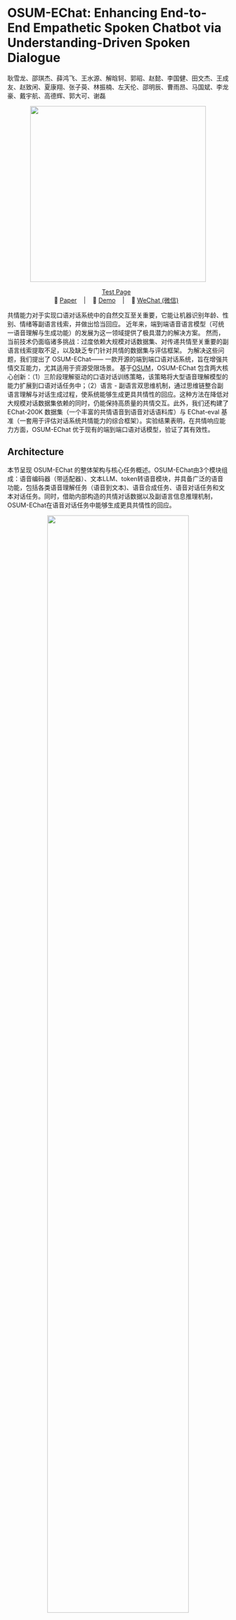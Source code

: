 
<p align="center">
   <h1>OSUM-EChat: Enhancing End-to-End Empathetic Spoken Chatbot via Understanding-Driven Spoken Dialogue</h1>
<p>

耿雪龙、邵琪杰、薛鸿飞、王水源、解晗轲、郭昭、赵懿、李国健、田文杰、王成友、赵致闲、夏康翔、张子萸、林振楠、左天伦、邵明辰、曹雨昂、马国斌、李龙豪、戴宇航、高德辉、郭大可、谢磊

<p align="center">
    <img src="../images/osum-echat/SUM.png" width="400"/>
<p>

<p align="center">
 <a href="https://www.osum-echat.npu-aslp.org/"> Test Page</a> </a>&nbsp
<br>
📑 <a href="https://www.arxiv.org/abs/2508.09600">Paper</a> &nbsp&nbsp | &nbsp&nbsp 📑 <a href="https://aslp-lab.github.io/osum-echat.github.io/">Demo</a> &nbsp&nbsp | &nbsp&nbsp 💬 <a href="raw/fig/wechat.png">WeChat (微信)</a>&nbsp&nbsp 
</p>

共情能力对于实现口语对话系统中的自然交互至关重要，它能让机器识别年龄、性别、情绪等副语言线索，并做出恰当回应。
近年来，端到端语音语言模型（可统一语音理解与生成功能）的发展为这一领域提供了极具潜力的解决方案。
然而，当前技术仍面临诸多挑战：过度依赖大规模对话数据集、对传递共情至关重要的副语言线索提取不足，以及缺乏专门针对共情的数据集与评估框架。
为解决这些问题，我们提出了 OSUM-EChat—— 一款开源的端到端口语对话系统，旨在增强共情交互能力，尤其适用于资源受限场景。
基于[OSUM](https://github.com/ASLP-lab/OSUM/tree/main/OSUM)，OSUM-EChat 包含两大核心创新：（1）三阶段理解驱动的口语对话训练策略，该策略将大型语音理解模型的能力扩展到口语对话任务中；（2）语言 - 副语言双思维机制，通过思维链整合副语言理解与对话生成过程，使系统能够生成更具共情性的回应。这种方法在降低对大规模对话数据集依赖的同时，仍能保持高质量的共情交互。此外，我们还构建了 EChat-200K 数据集（一个丰富的共情语音到语音对话语料库）与 EChat-eval 基准（一套用于评估对话系统共情能力的综合框架）。实验结果表明，在共情响应能力方面，OSUM-EChat 优于现有的端到端口语对话模型，验证了其有效性。

## Architecture

本节呈现 OSUM-EChat 的整体架构与核心任务概述。OSUM-EChat由3个模块组成：语音编码器（带适配器）、文本LLM、token转语音模块，并具备广泛的语音功能，包括各类语音理解任务（语音到文本)、语音合成任务、语音对话任务和文本对话任务。同时，借助内部构造的共情对话数据以及副语言信息推理机制，OSUM-EChat在语音对话任务中能够生成更具共情性的回应。


<p align="center">
    <img src="../images/osum-echat/system.png" width="80%"/>
<p>


## 训练策略
为使 OSUM-EChat 在资源受限的环境中实现共情对话，研究提出了一种名为 “理解驱动的口语对话” 的三阶段训练策略，包括理解、生成和共情三个阶段。在共情阶段，通过语言-副语言双重思维机制明确分离副语言信息和语义信息，以帮助生成更具共情的回应。

阶段 1：理解
此阶段的目标是让 LLM 理解语音中的语言和副语言信息。采用 OSUM 的 “ASR+P” 策略（其中 P 代表副语言标签，如情绪、性别、年龄和声音事件），联合训练多个 “ASR+P” 任务，仅编码器和适配器可训练。

阶段 2：生成
本阶段旨在使基于 OSUM 的理解模型具备语音生成能力，采用文本转语音（TTS）生成和语音转语音（S2S）对话两步训练过程，同时添加文本到文本（T2T）数据以保持模型的智能。

阶段 3：共情
在这个阶段，将来自语音理解的语言和副语言信息整合到对话生成过程中，显著提高模型生成上下文连贯且具有共情的回应的能力。通过语言-副语言双重思维机制，在模型生成文本和语音回应之前引入专门的思维链（CoT）过程，使模型先识别用户语音中的语言信息，再推断副语言细节，最后整合这些见解生成合适的文本和语音回应。

在思维链（CoT）的设计上，研究尝试了两种不同类型的文本形式，分别是基于标签的CoT和基于自然语言的CoT，以探究不同方式对模型共情理解与回应生成的影响。

基于标签的CoT：这种形式采用固定的模板结构进行生成。具体而言，模型会先输出自动语音识别（ASR）得到的转录文本，以此作为对用户输入的语义信息的提取；随后，会依次输出年龄、性别、语音事件、情感等预先定义好的副语言信息标签。其显著优势在于，CoT阶段生成的内容具有相对固定的格式，且长度较短，整体过程易于控制，能够高效地完成对核心副语言线索的提取与整合。不过，这种方式也存在一定局限，由于受限于预设标签的数量和范围，它无法充分表达那些未被标签涵盖的、更丰富细腻的副语言状态，例如语音中的语气强弱变化、情绪的微妙转折等。

基于自然语言的CoT：此形式摒弃了固定的标签模板，转而采用自然流畅的语言描述来完成思维链过程。模型会以连贯的文本段落，先对用户输入语音中的语义内容进行阐释（而非单纯转录），再详细描述其中蕴含的副语言信息，包括但不限于年龄特征的具体体现、性别相关的语音特质、各类语音事件的发生场景与特征，以及情感的细腻层次和变化趋势等。这种方式的优势在于能够突破标签的限制，更灵活、全面地捕捉和表达复杂的副语言状态，为后续生成更具共情性的回应提供更丰富的依据；但相对而言，其生成内容的长度和结构较难控制，可能会增加模型的计算负担，且对模型的语言组织能力提出了更高要求。


## 推理结果
EChat-eval 基准测试的自动评估结果。其中，“U-Driven” 指的是理解驱动的口语对话训练策略，“Dual Think” 指的是语言 - 副语言双重思维机制。
<p align="center">
    <img src="../images/osum-echat/table1.png" width=65%"/>
<p>



EChat-eval 基准测试中代表性模型的人工评估结果。† 字节跳动的商用系统，仅由单一固定说话人提供回复。
<p align="center">
    <img src="../images/osum-echat/table3.png" width="65%"/>
<p>


VoiceBench 基准测试的性能表现。
<p align="center">
    <img src="../images/osum-echat/table2.png" width="100%"/>
<p>

多个公开数据集上语音理解任务的表现，涵盖了多种不同的语音理解任务。
<p align="center">
    <img src="../images/osum-echat/table4.png" width="80%"/>
<p>


## 如何使用OSUM-EChat的代码框架来训练和推理

### 准备环境

在开始之前请保证你的python环境已经准备好, 如下是一个建议的操作流程。我们假设你的电脑上已经安装了conda软件。如果未安装，请参考：[linux一键安装Miniconda](https://blog.csdn.net/qq_41636123/article/details/130266232) 。 我们非常建议你在linux系统的电脑上运行我们的代码。

```shell
# 新创建一个conda环境
conda create -n OSUM-EChat python=3.10
# 激活新创建的环境
conda activate OSUM-EChat
# 下载我们的代码并安装需要的python包
git clone https://github.com/ASLP-lab/OSUM.git
cd OSUM/OSUM-EChat
# 如果你在gpu训练，请先删除 requirements.txt 中torch_npu的条目，如果是npu上，则无需操作。
pip install -r requirements.txt -i https://pypi.tuna.tsinghua.edu.cn/simple
```

### 认识数据类型
本项目在基于wenet原有的raw、shard类型的基础上，设计了combine类型，本项目对三种类型均支持。

#### **raw类型**：
采用jsonl文件形式保存数据，每行一个json对象，包含如下字段：
```
{
"key": "1023390_bed51684_10", 
"txt": "你好呀姐妹，想加入专家服务系统呢，说明你很重视这个问题呀。有专业人士帮你解答，一定更安心吧？别担心，这类系统通常会有详细流程，慢慢来，一定能顺利加入的～", 
"wav": "./common_utils/fake_data/raw/wav/random.wav", 
"extra": {"age": "<ADULT>", "gender": "<FEMALE>", "think_str": "语音里能听出是一位成年女性在寻求加入孙建发专家服务系统的指引，语气中带着对专业帮助的期待；成年人在面对复杂问题时，常希望获得更权威、系统性的支持，尤其是在涉及健康或专业建议时，会更倾向于寻求专家指导。", "question": "解惑答疑请加入孙建发专家服务系统", "speech_token": [2164, 2935, 1504, 1504, 1504, 1504, 1504, 1504, 1504, 1446, 3, 1406, 1406, 1406, 1406, 3649, 3649, 1038, 15, 2162, 40, 368, 3741, 3250, 3250, 1470, 3438, 2515, 1264, 489, 2293, 351, 20, 3250, 1446, 1446, 3337, 1083, 1516, 3492, 4082, 4056, 2515, 2764, 669, 515, 109, 2646, 1865, 1117, 1117, 3011, 1406, 1406, 3649, 3649, 1038, 3636, 646, 2105, 1342, 1256, 2876, 148, 329, 2260, 1193, 890, 34, 692, 540, 73, 73, 1377, 45, 347, 50, 890, 1494, 329, 477, 3274, 1193, 661, 463, 463, 3458, 2548, 2032, 540, 962, 2844, 1854, 754, 271, 3600, 3305, 2148, 58, 2876, 1688, 3340, 1600, 1735, 3929, 186, 1446, 2571, 2664, 3062, 347, 3265, 1785, 2429, 2187, 2621, 3240, 1223, 2621, 1660, 130, 2004, 2287, 855, 3710, 1796, 60, 3768, 2472, 568, 84, 2037, 2907, 41, 569, 6, 51, 28, 130, 460, 106, 1609, 758, 2000, 3593, 3347, 3600, 2172, 40, 368, 368, 1698, 3274, 8, 1879, 31, 31, 1446, 1446, 1117, 3898, 1406, 1406, 1406, 477, 380, 501, 1317, 2569, 1705, 2058, 347, 2907, 1478, 570, 858, 1346, 1037, 6, 6, 1949, 2187, 3940, 3062, 41, 1618, 28, 2058, 2110, 266, 193, 3153, 773, 1755, 2554, 1516, 2105, 271, 1291, 3366, 3600, 1688, 1385, 2858, 2858, 1404, 1218, 1734, 1446, 1117, 26, 1736, 1289, 40, 368, 1716, 2385, 701, 2187, 1018, 4016, 101, 532, 2306, 1570, 272, 2858, 303, 3240, 646, 2844, 193, 2583, 3265, 880, 2714, 1193, 8, 272, 3305, 31, 1446, 1446, 1446, 1446, 1504, 1504, 1504, 1504, 1446, 1446, 1446, 1504, 1504, 1504, 1504, 1446, 1446, 1446, 1446, 1446, 3898, 3898, 3898, 53, 3684, 1122, 2472, 69, 1353, 2999, 2610, 1073, 570, 858, 624, 2105, 4082, 2583, 131, 1494, 1241, 966, 1446, 1504, 3682, 1615, 28, 1098, 1342, 1883, 980, 59, 624, 2105, 754, 59, 3600, 3573, 234, 2148, 802, 58, 947, 7, 3147, 2666, 234, 24, 2548, 1147, 569, 580, 20, 8, 87, 303, 768, 4006, 3437, 2841, 69, 2285, 3612, 646, 3025, 2253, 396, 8, 1879, 2208, 646, 193, 1346, 942, 38, 246, 3612, 540, 2247, 3649, 1185, 1256, 432, 1954, 1883, 1416, 966, 1504, 3898, 3898, 53, 53, 1293, 209, 3193, 740, 740, 1416, 3347, 2113, 1404, 855, 386, 744, 48, 20, 511, 109, 2209, 186, 2597, 1406, 1406, 1406, 3649, 477, 380, 70, 1289, 368, 754, 2582, 1346, 1346, 386, 1755, 532, 2306, 1755, 2664, 41, 1615, 2243, 1155, 2004, 103, 1317, 1264, 3082, 329, 1342, 1385, 1100, 1941, 1896, 760, 1377, 2306, 3600, 3710, 1256, 3582, 1564, 1446, 1446, 1446, 1446, 1446, 1446, 1446], "a_wav_path": "/home/A02_tmpdata3/osum_s2s/gender/s2s_handle_part1/data_s2s.list_wavs/1023390_bed51684_2.wav"},
"task": "<S2TCHAT> <TEXT2TOKEN> <THINK>"
}
```
具体示例可参见：
```
./common_utils/fake_data/raw/data.list
```

#### **shard类型**：
采用tar包保存数据，将若干条目的数据保存在一个tar包中，方便模型加载时一次性读取，提高读取效率。

具体示例可参见：
```
./common_utils/fake_data/shard/shards_list.txt
```

shard类型数据基于raw类型的数据得到，转换脚本为：
```
python ./common_utils/fake_data/shard/do_make_shard_from_raw.py 
```

#### **combine类型**：
shard类型便于读取，却对附加信息的修改异常困难，为此，我们设计了combine类型数据。combine类型数据是shard类型数据和raw数据类型的结合，
由tar包存储wav文件，而其他信息则存储在json文件中。

具体示例详见：
```
./common_utils/fake_data/combine/combines_list.txt # 存储每个tar包对应jsonl信息文件的路径
./common_utils/fake_data/combine/combines_tar_root.txt # 存储tar包目录
# 该类型数据的 tar 包需存储在同一目录下，即tar-dir-path与tar-file-name拼接后需能得到 tar 包的完整路径。
# 该类型数据和shard类型数据共享一个“类型标志”，即设置“shard"类型可以任意采用shard数据和combine类型数据，为区分而这，该类型数据的结果文件仅可以命名为 combines_list.txt 和 combines_tar_root.txt。
```

该类型数据需要由shard类型数据转换而来，转换脚本为：
```
python ./common_utils/fake_data/combine/do_make_combine_from_shard.py 
```

#### 数据测试
本项目提供了关于三种数据类型直接构造dataloader并读取数据的测试脚本。
测试脚本为：
```
python do_test_dataloader.py
```


### 推理
本项目提供了三种离线推理方式(已开源)和在线实时对话推理方式（即将开源).
#### 首先下载模型的checkpoint文件
```python
# Download the .pt file from Hugging Face
from huggingface_hub import hf_hub_download
# 对于自然语言think的模型
pt_file_path = hf_hub_download(repo_id="ASLP-lab/OSUM-EChat", filename="language_think_final.pt")  
# 对于基于tag think的模型
pt_file_path2 = hf_hub_download(repo_id="ASLP-lab/OSUM-EChat", filename="tag_think_final.pt")  
# token2wav模型参数，需要对其进行解压
pt_file_path3 = hf_hub_download(repo_id="ASLP-lab/OSUM-EChat", filename="CosyVoice-300M-25Hz.tar")  
# 解压token2wav模型参数，使用shell脚本的形式
import os
os.system(f"tar -xvf {pt_file_path3}")  
```

#### 基于gradio的离线推理
执行之前，先在./infer_gradio.py中设置模型参数路径
```python
CHECKPOINT_PATH_A="**/language_think_final.pt"
CHECKPOINT_PATH_B="**/tag_think_final.pt"
cosyvoice_model_path = "**/CosyVoice-300M-25Hz"
```
该脚本模型同时加载了language_think和tag_think模型，并加载了token2wav模型参数。总占现存约19G，若讲CHECKPOINT_PATH_B设置为None，则只加载language_think模型。
脚本：
```shell
python infer_gradio.py
```

#### 单条语音推理
该脚本提供了几乎所有任务类型的推理函数，包括语音理解任务，TTS任务， S2S对话，S2T对话，T2T对话等
```shell
python infer_runtime.py
```

#### 批量推理
该脚本提供了批量推理的功能，通过dataloader对形式，对数据进行批量推理。支持上述提到的三种数据类型。
```shell
bash infer_with_shards_or_raw.sh
```

#### 基于flask的在线推理
即将开放

### 训练
即将开放